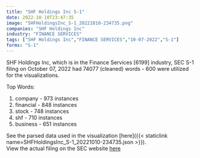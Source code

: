 ```yaml
---
title: "SHF Holdings Inc S-1"
date: 2022-10-10T23:47:35
image: "SHFHoldingsInc_S-1_20221010-234735.png"
companies: "SHF Holdings Inc"
industry: "FINANCE SERVICES"
tags: ["SHF Holdings Inc","FINANCE SERVICES","10-07-2022","S-1"]
forms: "S-1"
---
```

SHF Holdings Inc, which is in the Finance Services [6199] industry, SEC S-1 filing on October 07, 2022 had 74077 (cleaned) words - 600 were utilized for the visualizations.

Top Words:
1. company - 973 instances
2. financial - 848 instances
3. stock - 748 instances
4. shf - 710 instances
5. business - 651 instances


See the parsed data used in the visualization [here]({{< staticlink name=SHFHoldingsInc_S-1_20221010-234735.json >}}).  
View the actual filing on the SEC website [here](https://www.sec.gov/Archives/edgar/data/1854963/0001493152-22-027985.txt)